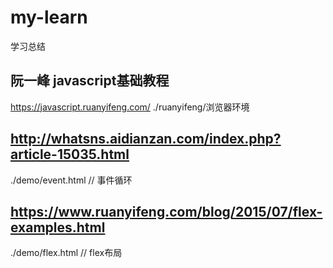 # my-learn
学习总结

## 阮一峰 javascript基础教程
https://javascript.ruanyifeng.com/
./ruanyifeng/浏览器环境

## http://whatsns.aidianzan.com/index.php?article-15035.html
./demo/event.html  // 事件循环

## https://www.ruanyifeng.com/blog/2015/07/flex-examples.html
./demo/flex.html  // flex布局